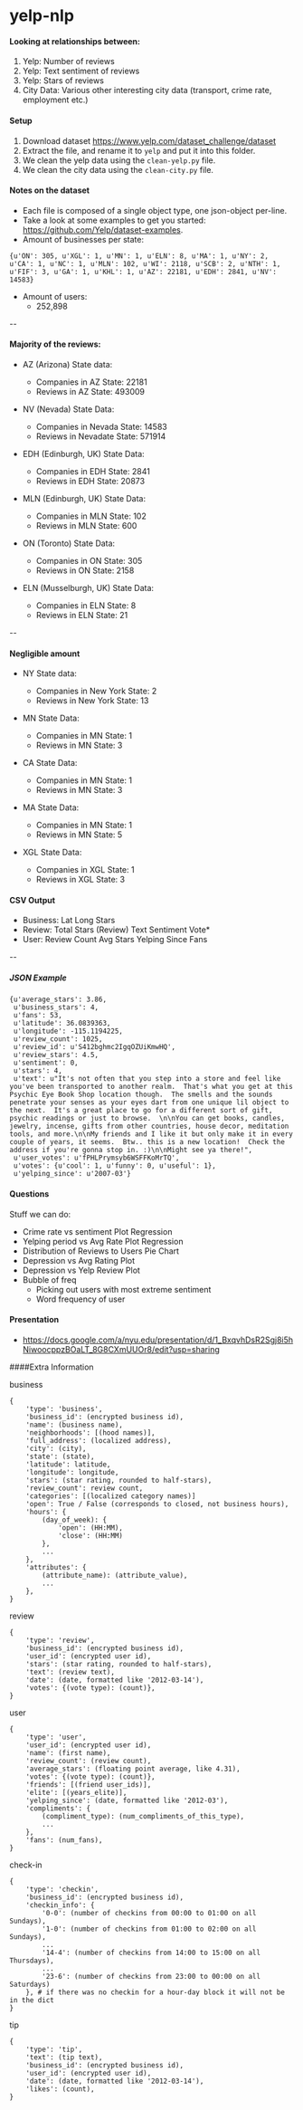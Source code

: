 yelp-nlp
========

#### Looking at relationships between:

1. Yelp: Number of reviews
2. Yelp: Text sentiment of reviews
3. Yelp: Stars of reviews
4. City Data: Various other interesting city data (transport, crime rate, employment etc.)

#### Setup

1. Download dataset https://www.yelp.com/dataset_challenge/dataset
2. Extract the file, and rename it to `yelp` and put it into this folder.
3. We clean the yelp data using the `clean-yelp.py` file.
4. We clean the city data using the `clean-city.py` file.

#### Notes on the dataset

- Each file is composed of a single object type, one json-object per-line.
- Take a look at some examples to get you started: https://github.com/Yelp/dataset-examples.
- Amount of businesses per state:

```
{u'ON': 305, u'XGL': 1, u'MN': 1, u'ELN': 8, u'MA': 1, u'NY': 2, u'CA': 1, u'NC': 1, u'MLN': 102, u'WI': 2118, u'SCB': 2, u'NTH': 1, u'FIF': 3, u'GA': 1, u'KHL': 1, u'AZ': 22181, u'EDH': 2841, u'NV': 14583}
```

- Amount of users:
    - 252,898

--

#### Majority of the reviews:

- AZ (Arizona) State data:
    - Companies in AZ State: 22181
    - Reviews in AZ State: 493009

- NV (Nevada) State Data:
    - Companies in Nevada State: 14583
    - Reviews in Nevadate State: 571914

- EDH (Edinburgh, UK) State Data:
    - Companies in EDH State: 2841
    - Reviews in EDH State: 20873

- MLN (Edinburgh, UK) State Data:
    - Companies in MLN State: 102
    - Reviews in MLN State: 600

- ON (Toronto) State Data:
    - Companies in ON State: 305
    - Reviews in ON State: 2158

- ELN (Musselburgh, UK) State Data:
    - Companies in ELN State: 8
    - Reviews in ELN State: 21

--

#### Negligible amount

- NY State data:
    - Companies in New York State: 2
    - Reviews in New York State: 13

- MN State Data:
    - Companies in MN State: 1
    - Reviews in MN State: 3

- CA State Data:
    - Companies in MN State: 1
    - Reviews in MN State: 3

- MA State Data:
    - Companies in MN State: 1
    - Reviews in MN State: 5

- XGL State Data:
    - Companies in XGL State: 1
    - Reviews in XGL State: 3

#### CSV Output

- Business: Lat   Long    Stars 
- Review: Total   Stars (Review)  Text    Sentiment   Vote*
- User: Review Count  Avg Stars   Yelping Since   Fans

--

##### JSON Example

```
{u'average_stars': 3.86,
 u'business_stars': 4,
 u'fans': 53,
 u'latitude': 36.0839363,
 u'longitude': -115.1194225,
 u'review_count': 1025,
 u'review_id': u'S412bghmc2IgqOZUiKmwHQ',
 u'review_stars': 4.5,
 u'sentiment': 0,
 u'stars': 4,
 u'text': u"It's not often that you step into a store and feel like you've been transported to another realm.  That's what you get at this Psychic Eye Book Shop location though.  The smells and the sounds penetrate your senses as your eyes dart from one unique lil object to the next.  It's a great place to go for a different sort of gift, psychic readings or just to browse.  \n\nYou can get books, candles, jewelry, incense, gifts from other countries, house decor, meditation tools, and more.\n\nMy friends and I like it but only make it in every couple of years, it seems.  Btw.. this is a new location!  Check the address if you're gonna stop in. :)\n\nMight see ya there!",
 u'user_votes': u'fPHLPrymsyb6WSFFKoMrTQ',
 u'votes': {u'cool': 1, u'funny': 0, u'useful': 1},
 u'yelping_since': u'2007-03'}
 ```

#### Questions

Stuff we can do:            
- Crime rate vs sentiment       Plot    Regression
- Yelping period vs Avg Rate        Plot    Regression
- Distribution of Reviews to Users      Pie Chart   
- Depression vs Avg Rating      Plot
- Depression vs Yelp Review     Plot    
- Bubble of freq            
    - Picking out users with most extreme sentiment         
    - Word frequency of user

#### Presentation 
- https://docs.google.com/a/nyu.edu/presentation/d/1_BxqvhDsR2Sgj8i5hNiwoocppzBOaLT_8G8CXmUUOr8/edit?usp=sharing

####Extra Information

business
```
{
    'type': 'business',
    'business_id': (encrypted business id),
    'name': (business name),
    'neighborhoods': [(hood names)],
    'full_address': (localized address),
    'city': (city),
    'state': (state),
    'latitude': latitude,
    'longitude': longitude,
    'stars': (star rating, rounded to half-stars),
    'review_count': review count,
    'categories': [(localized category names)]
    'open': True / False (corresponds to closed, not business hours),
    'hours': {
        (day_of_week): {
            'open': (HH:MM),
            'close': (HH:MM)
        },
        ...
    },
    'attributes': {
        (attribute_name): (attribute_value),
        ...
    },
}
```

review
```
{
    'type': 'review',
    'business_id': (encrypted business id),
    'user_id': (encrypted user id),
    'stars': (star rating, rounded to half-stars),
    'text': (review text),
    'date': (date, formatted like '2012-03-14'),
    'votes': {(vote type): (count)},
}
```

user
```
{
    'type': 'user',
    'user_id': (encrypted user id),
    'name': (first name),
    'review_count': (review count),
    'average_stars': (floating point average, like 4.31),
    'votes': {(vote type): (count)},
    'friends': [(friend user_ids)],
    'elite': [(years_elite)],
    'yelping_since': (date, formatted like '2012-03'),
    'compliments': {
        (compliment_type): (num_compliments_of_this_type),
        ...
    },
    'fans': (num_fans),
}
```

check-in
```
{
    'type': 'checkin',
    'business_id': (encrypted business id),
    'checkin_info': {
        '0-0': (number of checkins from 00:00 to 01:00 on all Sundays),
        '1-0': (number of checkins from 01:00 to 02:00 on all Sundays),
        ...
        '14-4': (number of checkins from 14:00 to 15:00 on all Thursdays),
        ...
        '23-6': (number of checkins from 23:00 to 00:00 on all Saturdays)
    }, # if there was no checkin for a hour-day block it will not be in the dict
}
```

tip
```
{
    'type': 'tip',
    'text': (tip text),
    'business_id': (encrypted business id),
    'user_id': (encrypted user id),
    'date': (date, formatted like '2012-03-14'),
    'likes': (count),
}
```
